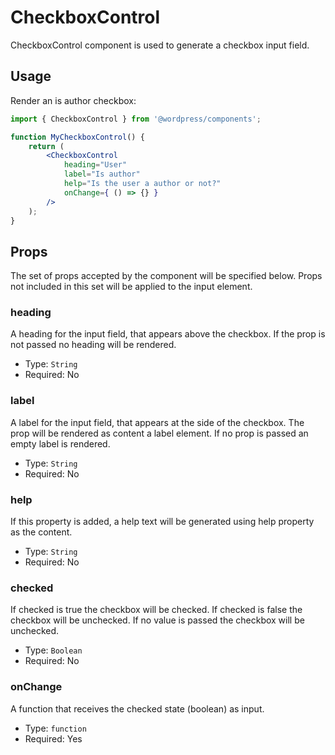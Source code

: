 CheckboxControl
=======

CheckboxControl component is used to generate a checkbox input field.


## Usage

Render an is author checkbox:
```jsx
import { CheckboxControl } from '@wordpress/components';

function MyCheckboxControl() {
	return (
		<CheckboxControl
			heading="User"
			label="Is author"
			help="Is the user a author or not?"
			onChange={ () => {} }
		/>
	);
}
```

## Props

The set of props accepted by the component will be specified below.
Props not included in this set will be applied to the input element.

### heading

A heading for the input field, that appears above the checkbox. If the prop is not passed no heading will be rendered. 

- Type: `String`
- Required: No


### label

A label for the input field, that appears at the side of the checkbox.
The prop will be rendered as content a label element.
If no prop is passed an empty label is rendered.

- Type: `String`
- Required: No

### help

If this property is added, a help text will be generated using help property as the content.

- Type: `String`
- Required: No

### checked

If checked is true the checkbox will be checked. If checked is false the checkbox will be unchecked.
If no value is passed the checkbox will be unchecked.

- Type: `Boolean`
- Required: No

### onChange

A function that receives the checked state (boolean) as input.

- Type: `function`
- Required: Yes
